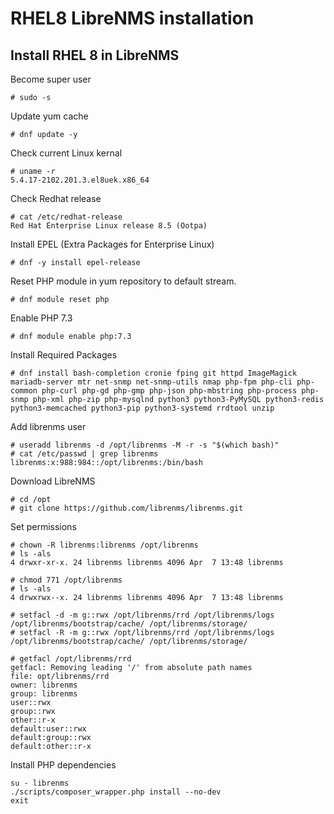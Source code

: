 # RHEL8 LibreNMS installation

## Install RHEL 8 in LibreNMS

Become super user

```
# sudo -s
```

Update yum cache

```
# dnf update -y
```

Check current Linux kernal

```
# uname -r
5.4.17-2102.201.3.el8uek.x86_64
```

Check Redhat release

```
# cat /etc/redhat-release
Red Hat Enterprise Linux release 8.5 (Ootpa)
```

Install EPEL (Extra Packages for Enterprise Linux)

```
# dnf -y install epel-release
```
Reset PHP module in yum repository to default stream.

```
# dnf module reset php
```

Enable PHP 7.3

```
# dnf module enable php:7.3
```

Install Required Packages

```
# dnf install bash-completion cronie fping git httpd ImageMagick mariadb-server mtr net-snmp net-snmp-utils nmap php-fpm php-cli php-common php-curl php-gd php-gmp php-json php-mbstring php-process php-snmp php-xml php-zip php-mysqlnd python3 python3-PyMySQL python3-redis python3-memcached python3-pip python3-systemd rrdtool unzip
```

Add librenms user

```
# useradd librenms -d /opt/librenms -M -r -s "$(which bash)"
# cat /etc/passwd | grep librenms
librenms:x:988:984::/opt/librenms:/bin/bash
```

Download LibreNMS
```
# cd /opt
# git clone https://github.com/librenms/librenms.git
```

Set permissions
```
# chown -R librenms:librenms /opt/librenms
# ls -als
4 drwxr-xr-x. 24 librenms librenms 4096 Apr  7 13:48 librenms

# chmod 771 /opt/librenms
# ls -als
4 drwxrwx--x. 24 librenms librenms 4096 Apr  7 13:48 librenms

# setfacl -d -m g::rwx /opt/librenms/rrd /opt/librenms/logs /opt/librenms/bootstrap/cache/ /opt/librenms/storage/
# setfacl -R -m g::rwx /opt/librenms/rrd /opt/librenms/logs /opt/librenms/bootstrap/cache/ /opt/librenms/storage/

# getfacl /opt/librenms/rrd
getfacl: Removing leading '/' from absolute path names
file: opt/librenms/rrd
owner: librenms
group: librenms
user::rwx
group::rwx
other::r-x
default:user::rwx
default:group::rwx
default:other::r-x

```

Install PHP dependencies

```
su - librenms
./scripts/composer_wrapper.php install --no-dev
exit
```
